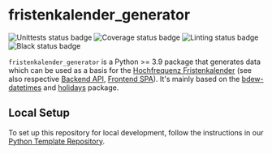 # fristenkalender_generator

![Unittests status badge](https://github.com/Hochfrequenz/fristenkalender_generator/workflows/Unittests/badge.svg)
![Coverage status badge](https://github.com/Hochfrequenz/fristenkalender_generator/workflows/Coverage/badge.svg)
![Linting status badge](https://github.com/Hochfrequenz/fristenkalender_generator/workflows/Linting/badge.svg)
![Black status badge](https://github.com/Hochfrequenz/fristenkalender_generator/workflows/Black/badge.svg)

`fristenkalender_generator` is a Python >= 3.9 package that generates data which can be used as a basis for the [Hochfrequenz Fristenkalender](https://fristenkalender.hochfrequenz.de) (see also respective [Backend API](https://github.com/Hochfrequenz/fristenkalender-functions/), [Frontend SPA](https://github.com/Hochfrequenz/fristenkalender-frontend)).
It's mainly based on the [bdew-datetimes](https://github.com/mj0nez/bdew-datetimes) and [holidays](https://github.com/vacanza/holidays) package.

## Local Setup
To set up this repository for local development, follow the instructions in our [Python Template Repository](https://github.com/Hochfrequenz/python_template_repository#how-to-use-this-repository-on-your-machine).
